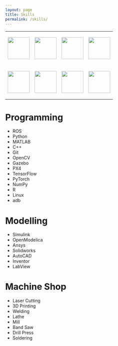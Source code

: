 ```yaml
---
layout: page
title: Skills
permalink: /skills/
---
```


<table border="0">
  <tr>
    <td><p align="center"><img src="../img/logos/skills/ros_logo.png"    height="70"></p></td>
    <td><p align="center"><img src="../img/logos/skills/python_logo.png" height="70"></p></td>
    <td><p align="center"><img src="../img/logos/skills/cpp_logo.png"    height="70"></p></td>
    <td><p align="center"><img src="../img/logos/skills/matlab_logo.png" height="70"></p></td>
  </tr>
  <tr>
    <td><p align="center"><img src="../img/logos/skills/ansys_logo.png"      height="70"></p></td>
    <td><p align="center"><img src="../img/logos/skills/px4_logo.png"        height="70"></p></td>
    <td><p align="center"><img src="../img/logos/skills/solidworks_logo.png" height="70"></p></td>
    <td><p align="center"><img src="../img/logos/skills/gazebo_logo.png"     height="70"></p></td>
  </tr>
</table>

# Programming
 * ROS
 * Python
 * MATLAB
 * C++
 * Git
 * OpenCV
 * Gazebo
 * PX4
 * TensorFlow
 * PyTorch
 * NumPy
 * R
 * Linux
 * adb

# Modelling
 * Simulink
 * OpenModelica
 * Ansys
 * Solidworks
 * AutoCAD
 * Inventor
 * LabView

# Machine Shop
 * Laser Cutting
 * 3D Printing
 * Welding
 * Lathe
 * Mill
 * Band Saw
 * Drill Press
 * Soldering